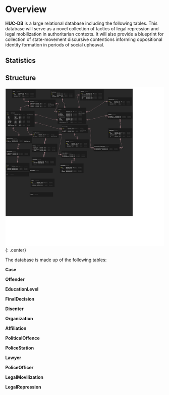 # Overview

**HUC-DB** is a large relational database including the following tables.
This database will serve as a novel collection of tactics of legal repression and legal mobilization in authoritarian contexts.
It will also provide a blueprint for collection of state-movement discursive contentions informing oppositional identity formation in periods of social upheaval.

## Statistics



## Structure

![image](img/diagram.png){: .center}

The database is made up of the following tables:

**Case**

**Offender**

**EducationLevel**

**FinalDecision**

**Disenter**

**Organization**

**Affiliation**

**PoliticalOffence**

**PoliceStation**

**Lawyer**

**PoliceOfficer**

**LegalMovilization**

**LegalRepression**
